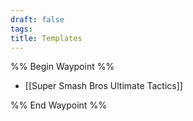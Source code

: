 ```yaml
---
draft: false
tags:
title: Templates
---
```

%% Begin Waypoint %%
- [[Super Smash Bros Ultimate Tactics]]

%% End Waypoint %%
